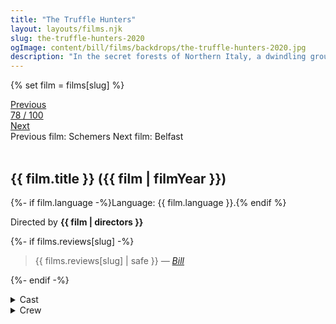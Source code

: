 ```yaml
---
title: "The Truffle Hunters"
layout: layouts/films.njk
slug: the-truffle-hunters-2020
ogImage: content/bill/films/backdrops/the-truffle-hunters-2020.jpg
description: "In the secret forests of Northern Italy, a dwindling group of joyful old men and their faithful dogs search for the world’s most expensive ingredient, the white Alba truffle. Their stories form a real-life fairy tale that celebrates human passion in a fragile land that seems forgotten in time."
---
```


{% set film = films[slug] %}

<nav class="films">
  <div class="prev">
    <a href="../schemers-2020"><i class="fa-solid fa-chevron-left fa-xs"></i> Previous</a>
  </div>
  <div>
    <a class="simple" href="../">78 / 100</a>
  </div>
  <div class="next">
    <a href="../belfast-2021">Next <i class="fa-solid fa-chevron-right fa-xs"></i></a>
  </div>
  <div class="hint">
    <span class="prev-hint">
      <span class="sr-only">Previous film:</span>
      Schemers
    </span>
    <span class="next-hint">
      <span class="sr-only">Next film:</span>
      Belfast
    </span>
  </div>
</nav>

<article class="film slug-the-truffle-hunters-2020">
  <div class="backdrop-and-poster">
    <img class="poster" src="../films/posters/{{ slug }}.jpg" alt="">
    <img class="backdrop" src="../films/backdrops/{{ slug }}.jpg" alt="">
  </div>

  <h1>{{ film.title }} ({{ film | filmYear }})</h1>

  <p>
    {%- if film.language -%}Language: {{ film.language }}.{% endif %}
    
  </p>

  <p class="director">
    Directed by <strong>{{ film | directors }}</strong>
  </p>

  {%- if films.reviews[slug] -%}
    <blockquote> 
      {{ films.reviews[slug] | safe }} <em>—&nbsp;<a href="/bill">Bill</a></em>
    </blockquote> 
  {%- endif -%}

  <section class="film-detail">
    <div>
      <details>
        <summary>
          <i class="fa-solid fa-masks-theater"></i>
          Cast
        </summary>
        <ul>
          {%- for cast in film.credits.cast -%}
            <li>
              {{ cast.name }} as <em>{{ cast.character }}</em>
            </li>
          {%- endfor -%}
        </ul>
      </details>
      <details>
        <summary>
          <i class="fa-solid fa-clapperboard"></i>
          Crew
        </summary>
        <ul>
          {%- for crew in film.credits.crew -%}
            <li>
              {{ crew.name }} &mdash; <em>{{ crew.job }}</em>
            </li>
          {%- endfor -%}
        </ul>
      </details>
    </div>
  </section>
</article>
